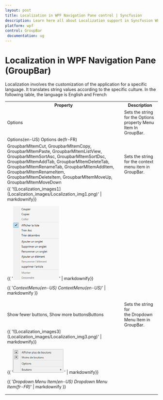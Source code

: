 ```yaml
---
layout: post
title: Localization in WPF Navigation Pane control | Syncfusion
description: Learn here all about Localization support in Syncfusion WPF Navigation Pane (GroupBar) control and more.
platform: wpf
control: GroupBar
 documentation: ug
---
```


# Localization in WPF Navigation Pane (GroupBar)

Localization involves the customization of the application for a specific language. It translates string values according to the specific culture.  In the following table, the language is English and French

<table>
<tr>
<th>
Property</th><th>
Description</th></tr>
<tr>
<td>
Options </td><td>
Sets the string for the Options property Menu Item In GroupBar.</td></tr>
<tr>
<td colspan = "1">
Options(en-US)                                                                          Options de(fr-FR)</td></tr>
<tr>
<td>
GroupbarMItemCut,
GroupbarMItemCopy,
GroupbarMItemPaste,
GroupbarMItemListView,
GroupbarMItemSortAsc,
GroupbarMItemSortDsc,
GroupbarMItemAddTab,
GroupbarMItemDeleteTab,
GroupbarMItemRenameTab,
GroupbarMItemAddItem,
GroupbarMItemRenameItem,
GroupbarMItemDeleteItem,
GroupbarMItemMoveUp,
GroupbarMItemMoveDown</td><td>
Sets the string for the context menu item in GroupBar.</td></tr>
<tr>
<td colspan = "1">
{{ '![Localization_images1](Localization_images/Localization_img1.png)' | markdownify}}

{{ '![Localization_images2](Localization_images/Localization_img2.png)' | markdownify}}

{{ '_ContextMenu(en-US)  ContextMenu(en-US)_' | markdownify }}</td></tr>
<tr>
<td>
Show fewer buttons,
Show more buttonsButtons</td><td>
Sets the string for the Dropdown Menu Item in GroupBar.</td></tr>
<tr>
<td colspan = "1">
{{ '![Localization_images3](Localization_images/Localization_img3.png)' | markdownify}}

{{ '![Localization_images4](Localization_images/Localization_img4.png)' | markdownify}}

{{ '_Dropdown Menu Item(en-US)                                                             Dropdown Menu Item(fr-FR)_' | markdownify }}</td></tr>
</table>


